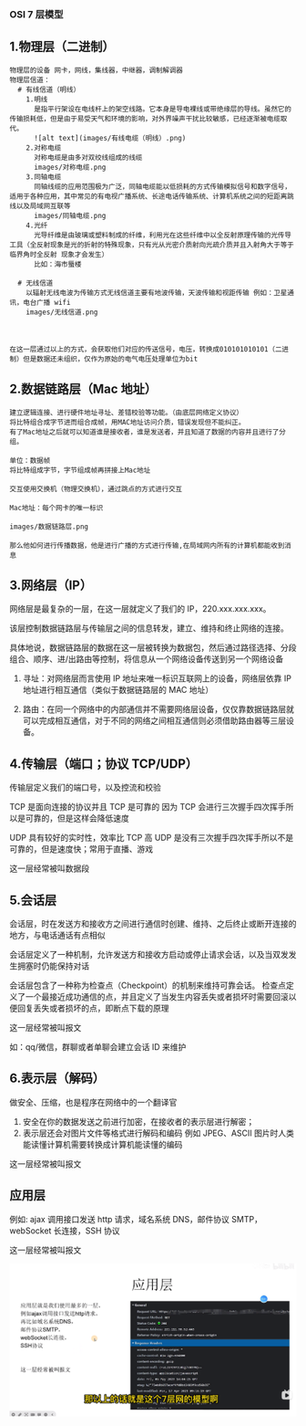 ### OSI 7 层模型

## 1.物理层（二进制）

    物理层的设备 网卡，网线，集线器，中继器，调制解调器
    物理层信道：
      # 有线信道（明线）
        1.明线
          是指平行架设在电线杆上的架空线路。它本身是导电裸线或带绝缘层的导线。虽然它的传输损耗低，但是由于易受天气和环境的影响，对外界噪声干扰比较敏感，已经逐渐被电缆取代。
          ![alt text](images/有线电缆（明线）.png)
        2.对称电缆
          对称电缆是由多对双绞线组成的线缆
          images/对称电缆.png
        3.同轴电缆
          同轴线缆的应用范围极为广泛，同轴电缆能以低损耗的方式传输模拟信号和数字信号，适用于各种应用，其中常见的有电视广播系统、长途电话传输系统、计算机系统之间的短距离跳线以及局域网互联等
          images/同轴电缆.png
        4.光纤
          光导纤维是由玻璃或塑料制成的纤维，利用光在这些纤维中以全反射原理传输的光传导工具（全反射现象是光的折射的特殊现象，只有光从光密介质射向光疏介质并且入射角大于等于临界角时全反射 现象才会发生）
          比如：海市蜃楼

      # 无线信道
        以辐射无线电波为传输方式无线信道主要有地波传输，天波传输和视距传输 例如：卫星通讯，电台广播 wifi
        images/无线信道.png



    在这一层通过以上的方式，会获取他们对应的传送信号，电压，转换成010101010101（二进制）但是数据还未组织，仅作为原始的电气电压处理单位为bit

## 2.数据链路层（Mac 地址）

    建立逻辑连接、进行硬件地址寻址、差错校验等功能。（由底层网络定义协议）
    将比特组合成字节进而组合成帧，用MAC地址访问介质，错误发现但不能纠正。
    有了Mac地址之后就可以知道谁是接收者，谁是发送者，并且知道了数据的内容并且进行了分组。

    单位：数据帧
    将比特组成字节，字节组成帧再拼接上Mac地址

    交互使用交换机（物理交换机），通过跳点的方式进行交互

    Mac地址：每个网卡的唯一标识

    images/数据链路层.png

    那么他如何进行传播数据，他是进行广播的方式进行传输,在局域网内所有的计算机都能收到消息

## 3.网络层（IP）

网络层是最复杂的一层，在这一层就定义了我们的 IP，220.xxx.xxx.xxx。

该层控制数据链路层与传输层之间的信息转发，建立、维持和终止网络的连接。

具体地说，数据链路层的数据在这一层被转换为数据包，然后通过路径选择、分段组合、顺序、进/出路由等控制，将信息从一个网络设备传送到另一个网络设备

1. 寻址：对网络层而言使用 IP 地址来唯一标识互联网上的设备，网络层依靠 IP 地址进行相互通信（类似于数据链路层的 MAC 地址）

2. 路由：在同一个网络中的内部通信并不需要网络层设备，仅仅靠数据链路层就可以完成相互通信，对于不同的网络之间相互通信则必须借助路由器等三层设备。

## 4.传输层（端口；协议 TCP/UDP）

传输层定义我们的端口号，以及控流和校验

TCP 是面向连接的协议并且 TCP 是可靠的
因为 TCP 会进行三次握手四次挥手所以是可靠的，但是这样会降低速度

UDP 具有较好的实时性，效率比 TCP 高
UDP 是没有三次握手四次挥手所以不是可靠的，但是速度快；常用于直播、游戏

这一层经常被叫数据段

## 5.会话层

会话层，时在发送方和接收方之间进行通信时创建、维持、之后终止或断开连接的地方，与电话通话有点相似

会话层定义了一种机制，允许发送方和接收方启动或停止请求会话，以及当双发发生拥塞时仍能保持对话

会话层包含了一种称为检查点（Checkpoint）的机制来维持可靠会话。
检查点定义了一个最接近成功通信的点，并且定义了当发生内容丢失或者损坏时需要回滚以便回复丢失或者损坏的点，即断点下载的原理

这一层经常被叫报文

如：qq/微信，群聊或者单聊会建立会话 ID 来维护

## 6.表示层（解码）

做安全、压缩，也是程序在网络中的一个翻译官

1. 安全在你的数据发送之前进行加密，在接收者的表示层进行解密；
2. 表示层还会对图片文件等格式进行解码和编码 例如 JPEG、ASCII 图片时人类能读懂计算机需要转换成计算机能读懂的编码

这一层经常被叫报文

## 应用层

例如: ajax 调用接口发送 http 请求，域名系统 DNS，邮件协议 SMTP，webSocket 长连接，SSH 协议

这一层经常被叫报文

![alt text](images/应用层.png)
